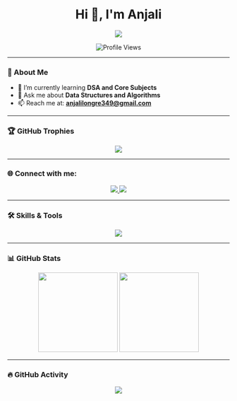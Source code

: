 <h1 align="center">Hi 👋, I'm Anjali</h1>

<p align="center">
  <img src="https://readme-typing-svg.demolab.com/?lines=Tech%20Enthusiast%20🚀;Aspiring%20Software%20Development%20Engineer%20%28SDE%29%20👩‍💻;Open%20to%20Collaboration!&center=true&width=600&height=45&color=FF69B4&vCenter=true&size=22" />
</p>


<p align="center">
  <img src="https://komarev.com/ghpvc/?username=anjalilongre9625&label=Profile%20views&color=ff69b4&style=for-the-badge" alt="Profile Views" />
</p>

---

### 🚀 About Me

- 🌱 I’m currently learning **DSA and Core Subjects**
- 💬 Ask me about **Data Structures and Algorithms**
- 📫 Reach me at: **anjalilongre349@gmail.com**

---

### 🏆 GitHub Trophies

<p align="center">
  <img src="https://github-profile-trophy.vercel.app/?username=anjalilongre9625&theme=radical&no-frame=true&row=2&column=3" />
</p>

---

### 🌐 Connect with me:

<p align="center">
  <a href="https://www.linkedin.com/in/anjali-longre-573953258/" target="_blank">
    <img src="https://img.shields.io/badge/-LinkedIn-blue?style=for-the-badge&logo=Linkedin&logoColor=white" />
  </a>
  <a href="https://kaggle.com/anjali31012004" target="_blank">
    <img src="https://img.shields.io/badge/-Kaggle-20BEFF?style=for-the-badge&logo=Kaggle&logoColor=white" />
  </a>
</p>

---

### 🛠️ Skills & Tools

<p align="center">
  <img src="https://skillicons.dev/icons?i=cpp,c,java,html,css,js,php,nuxt,mysql,linux,aws,selenium,matlab,git" />
</p>

---

### 📊 GitHub Stats

<p align="center">
  <img src="https://github-readme-stats.vercel.app/api?username=anjalilongre9625&show_icons=true&theme=radical&hide_border=true" height="180" />
  <img src="https://github-readme-stats.vercel.app/api/top-langs/?username=anjalilongre9625&layout=compact&theme=radical&hide_border=true" height="180" />
</p>

---

### 🔥 GitHub Activity

<p align="center">
  <img src="https://github-readme-activity-graph.vercel.app/graph?username=anjalilongre9625&theme=redical" />
</p>
